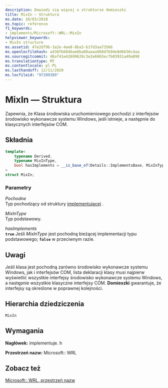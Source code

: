 ```yaml
---
description: Dowiedz się więcej o strukturze domieszki
title: MixIn — Struktura
ms.date: 10/03/2018
ms.topic: reference
f1_keywords:
- implements/Microsoft::WRL::MixIn
helpviewer_keywords:
- MixIn structure
ms.assetid: 47e2df9b-3a2e-4ae8-8ba3-b1fd3aa73566
ms.openlocfilehash: a438fb6846ae6ba88aaaa968d7b94e8d6636c4aa
ms.sourcegitcommit: d6af41e42699628c3e2e6063ec7b03931a49a098
ms.translationtype: MT
ms.contentlocale: pl-PL
ms.lasthandoff: 12/11/2020
ms.locfileid: "97209389"
---
```

# <a name="mixin-structure"></a>MixIn — Struktura

Zapewnia, że Klasa środowiska uruchomieniowego pochodzi z interfejsów środowisko wykonawcze systemu Windows, jeśli istnieje, a następnie do klasycznych interfejsów COM.

## <a name="syntax"></a>Składnia

```cpp
template<
    typename Derived,
    typename MixInType,
    bool hasImplements = __is_base_of(Details::ImplementsBase, MixInType)
>
struct MixIn;
```

### <a name="parameters"></a>Parametry

*Pochodne*<br/>
Typ pochodzący od struktury [implementującej](implements-structure.md) .

*MixInType*<br/>
Typ podstawowy.

*hasImplements*<br/>
**`true`** Jeśli *MixInType* jest pochodną bieżącej implementacji typu podstawowego; **`false`** w przeciwnym razie.

## <a name="remarks"></a>Uwagi

Jeśli klasa jest pochodną zarówno środowisko wykonawcze systemu Windows, jak i interfejsów COM, lista deklaracji klasy musi najpierw wyświetlić wszystkie interfejsy środowisko wykonawcze systemu Windows, a następnie wszystkie klasyczne interfejsy COM. **Domieszki** gwarantuje, że interfejsy są określone w poprawnej kolejności.

## <a name="inheritance-hierarchy"></a>Hierarchia dziedziczenia

`MixIn`

## <a name="requirements"></a>Wymagania

**Nagłówek:** implementuje. h

**Przestrzeń nazw:** Microsoft:: WRL

## <a name="see-also"></a>Zobacz też

[Microsoft:: WRL, przestrzeń nazw](microsoft-wrl-namespace.md)
